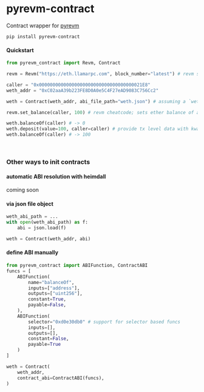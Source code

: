# pyrevm-contract
Contract wrapper for [pyrevm](https://github.com/paradigmxyz/pyrevm)

```
pip install pyrevm-contract
```

#### Quickstart

```py
from pyrevm_contract import Revm, Contract

revm = Revm("https://eth.llamarpc.com", block_number="latest") # revm singleton; sets backend for all contracts

caller = "0x00000000000000000000000000000000000021E8"
weth_addr = "0xC02aaA39b223FE8D0A0e5C4F27eAD9083C756Cc2"

weth = Contract(weth_addr, abi_file_path="weth.json") # assuming a `weth.json` abi file

revm.set_balance(caller, 100) # revm cheatcode; sets ether balance of acct

weth.balanceOf(caller) # -> 0
weth.deposit(value=100, caller=caller) # provide tx level data with kwargs
weth.balanceOf(caller) # -> 100

```

<br>

### Other ways to init contracts


#### automatic ABI resolution with heimdall
coming soon


#### via json file object

```py
weth_abi_path = ...
with open(weth_abi_path) as f:
    abi = json.load(f)

weth = Contract(weth_addr, abi)
```

#### define ABI manually

```py
from pyrevm_contract import ABIFunction, ContractABI
funcs = [
    ABIFunction(
        name="balanceOf",
        inputs=["address"],
        outputs=["uint256"],
        constant=True,
        payable=False,
    ),
    ABIFunction(
        selector="0xd0e30db0" # support for selector based funcs
        inputs=[],
        outputs=[],
        constant=False,
        payable=True
    )
]

weth = Contract(
    weth_addr,
    contract_abi=ContractABI(funcs),
)
```
